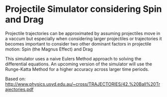 # Projectile Simulator considering Spin and Drag

Projectile trajectories can be approximated by assuming projectiles move in a vaccum but especially when considering larger projectiles or trajectories it becomes important to consider two other dominant factors in projectile motion: Spin (the Magnus Effect) and Drag

This simulator uses a naive Eulers Method approach to solving the differential equations. An upcoming version of the simulator will use the Runge-Katta Method for a higher accuracy across larger time periods.


Based on:
http://www.physics.usyd.edu.au/~cross/TRAJECTORIES/42.%20Ball%20Trajectories.pdf
